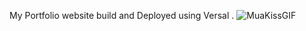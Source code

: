 My Portfolio website build and Deployed using Versal . 
![MuaKissGIF](https://github.com/user-attachments/assets/9a8893b8-9539-4ef1-90ff-ab439838ff5d)

